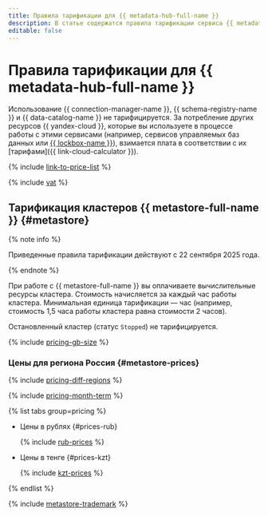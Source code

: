 ```yaml
---
title: Правила тарификации для {{ metadata-hub-full-name }}
description: В статье содержатся правила тарификации сервиса {{ metadata-hub-name }}.
editable: false
---
```


# Правила тарификации для {{ metadata-hub-full-name }}

Использование {{ connection-manager-name }}, {{ schema-registry-name }} и {{ data-catalog-name }} не тарифицируется. За потребление других ресурсов {{ yandex-cloud }}, которые вы используете в процессе работы с этими сервисами (например, сервисов управляемых баз данных или [{{ lockbox-name }}](../lockbox/pricing.md)), взимается плата в соответствии с их [тарифами]({{ link-cloud-calculator }}).

{% include [link-to-price-list](../_includes/pricing/link-to-price-list.md) %}


{% include [vat](../_includes/vat.md) %}

## Тарификация кластеров {{ metastore-full-name }} {#metastore}

{% note info %}

Приведенные правила тарификации действуют с 22 сентября 2025 года.

{% endnote %}

При работе с {{ metastore-full-name }} вы оплачиваете вычислительные ресурсы кластера. Стоимость начисляется за каждый час работы кластера. Минимальная единица тарификации — час (например, стоимость 1,5 часа работы кластера равна стоимости 2 часов).

Остановленный кластер (статус `Stopped`) не тарифицируется.

{% include [pricing-gb-size](../_includes/pricing-gb-size.md) %}


### Цены для региона Россия {#metastore-prices}



{% include [pricing-diff-regions](../_includes/pricing-diff-regions.md) %}

{% include [pricing-month-term](../_includes/mdb/pricing-month-term.md) %}


{% list tabs group=pricing %}

- Цены в рублях {#prices-rub}

  {% include [rub-prices](../_pricing/metastore/rub.md) %}

- Цены в тенге {#prices-kzt}

  {% include [kzt-prices](../_pricing/metastore/kzt.md) %}

{% endlist %}




{% include [metastore-trademark](../_includes/metadata-hub/metastore-trademark.md) %}

